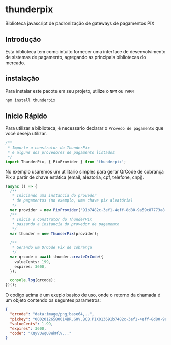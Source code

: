 # thunderpix
Biblioteca javascript de padronização de gateways de pagamentos PIX 

## Introdução
Esta biblioteca tem como intuito fornecer uma interface de desenvolvimento de sistemas de pagamento, agregando as principais bibliotecas do mercado. 

## instalação
Para instalar este pacote em seu projeto, utilize o ```NPM``` ou ```YARN```

```sh
npm install thunderpix
```

## Inicio Rápido

Para utilizar a biblioteca, é necessario declarar o ```Provedo de pagamento``` que você deseja 
utilizar. 

```ts
/**
 * Importe o construtor do ThunderPix 
 * e alguns dos provedores de pagamento listados
 */
import ThunderPix, { PixProvider } from 'thunderpix';
```

No exemplo usaremos um utilitario simples para gerar QrCode de cobrança Pix a partir de chave estática
(email, aleatoria, cpf, telefone, cnpj).

```ts
(async () => {
  /**
   * Iniciando uma instancia do provedor
   * de pagamentos (no exemplo, uma chave pix aleatória)
   */
  var provider = new PixProvider('91b7482c-3ef1-4eff-8d80-9a59c87773a8');
  /**
   * Inicia o construtor do ThunderPix
   * passando a instancia do provedor de pagamento
   */
  var thunder = new ThunderPix(provider);

  /**
   * Gerando um QrCode Pix de cobrança
   */
  var qrcode = await thunder.createQrCode({
    valueCents: 199,
    expires: 3600,
  });

  console.log(qrcode);
})();
```
O codigo acima é um exeplo basico de uso, onde o retorno da chamada é um objeto
contendo os seguntes parametros:

```json
{
  "qrcode": "data:image/png;base64,..",
  "pixkey": "00020126580014BR.GOV.BCB.PIX013691b7482c-3ef1-4eff-8d80-9a59c87773a852040000530398654041.995802BR5909Recebedor6009Sao Paulo62070503***6304E144",
  "valueCents": 1.99,
  "expires": 3600,
  "code": "KQyVUwqU8WkMlV..."
}
```
